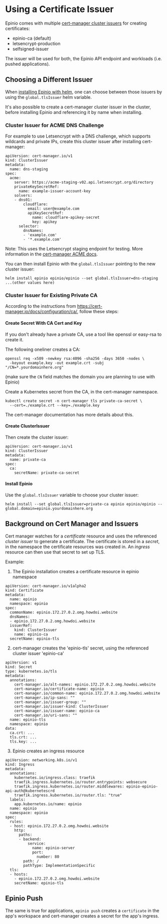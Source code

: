 # Using a Certificate Issuer

Epinio comes with multiple [cert-manager cluster issuers](https://cert-manager.io/docs/configuration/) for creating certificates:

* epinio-ca (default)
* letsencrypt-production
* selfsigned-issuer

The issuer will be used for both, the Epinio API endpoint and workloads (i.e. pushed applications).

## Choosing a Different Issuer

When [installing Epinio with helm](../installation/installation.html#install-epinio), one can choose between those issuers by using the `global.tlsIssuer` helm variable.

It's also possible to create a cert-manager cluster issuer in the cluster, before installing Epinio and referencing it by name when installing.

### Cluster Issuer for ACME DNS Challenge

For example to use Letsencrypt with a DNS challenge, which supports wildcards and private IPs, create this cluster issuer after installing cert-manager:

```
apiVersion: cert-manager.io/v1
kind: ClusterIssuer
metadata:
  name: dns-staging
spec:
  acme:
    server: https://acme-staging-v02.api.letsencrypt.org/directory
    privateKeySecretRef:
      name: example-issuer-account-key
    solvers:
    - dns01:
        cloudflare:
          email: user@example.com
          apiKeySecretRef:
            name: cloudflare-apikey-secret
            key: apikey
      selector:
        dnsNames:
        - 'example.com'
        - '*.example.com'
```

Note: This uses the Letsencrypt staging endpoint for testing. More information in the [cert-manager ACME docs](https://cert-manager.io/docs/configuration/acme/dns01/).

You can then install Epinio with the `global.tlsIssuer` pointing to the new cluster issuer:

```
helm install epinio epinio/epinio --set global.tlsIssuer=dns-staging ...(other values here)
```

### Cluster Issuer for Existing Private CA

According to the instructions from https://cert-manager.io/docs/configuration/ca/, follow these steps:

#### Create Secret With CA Cert and Key

If you don't already have a private CA, use a tool like openssl or easy-rsa to create it.

The following oneliner creates a CA:

```
openssl req -x509 -newkey rsa:4096 -sha256 -days 3650 -nodes \
  -keyout example.key -out example.crt -subj "/CN=*.yourdomainhere.org"
```

(make sure the `CN` field matches the domain you are planning to use with Epinio)

Create a Kubernetes secret from the CA, in the cert-manager namespace.

```
kubectl create secret -n cert-manager tls private-ca-secret \
  --cert=./example.crt --key=./example.key
```

The cert-manager documentation has more details about this.

#### Create ClusterIssuer

Then create the cluster issuer:

```
apiVersion: cert-manager.io/v1
kind: ClusterIssuer
metadata:
  name: private-ca
spec:
  ca:
    secretName: private-ca-secret
```

#### Install Epinio

Use the `global.tlsIssuer` variable to choose your cluster issuer:


```
helm install --set global.tlsIssuer=private-ca epinio epinio/epinio --global.domain=epinio.yourdomainhere.org
```

## Background on Cert Manager and Issuers

Cert manager watches for a *certificate* resource and uses the referenced *cluster issuer* to generate a certificate.
The certificate is stored in a *secret*, in the namespace the certificate resources was created in.
An *ingress* resource can then use that secret to set up TLS.

Example:

1. The Epinio installation creates a certificate resource in epinio namespace

```
apiVersion: cert-manager.io/v1alpha2
kind: Certificate
metadata:
  name: epinio
  namespace: epinio
spec:
  commonName: epinio.172.27.0.2.omg.howdoi.website
  dnsNames:
  - epinio.172.27.0.2.omg.howdoi.website
  issuerRef:
    kind: ClusterIssuer
    name: epinio-ca
  secretName: epinio-tls
```

2. cert-manager creates the 'epinio-tls' secret, using the referenced cluster issuer 'epinio-ca'

```
apiVersion: v1
kind: Secret
type: kubernetes.io/tls
metadata:
  annotations:
    cert-manager.io/alt-names: epinio.172.27.0.2.omg.howdoi.website
    cert-manager.io/certificate-name: epinio
    cert-manager.io/common-name: epinio.172.27.0.2.omg.howdoi.website
    cert-manager.io/ip-sans: ""
    cert-manager.io/issuer-group: ""
    cert-manager.io/issuer-kind: ClusterIssuer
    cert-manager.io/issuer-name: epinio-ca
    cert-manager.io/uri-sans: ""
  name: epinio-tls
  namespace: epinio
data:
  ca.crt: ...
  tls.crt: ...
  tls.key: ...
```

3. Epinio creates an ingress resource

```
apiVersion: networking.k8s.io/v1
kind: Ingress
metadata:
  annotations:
    kubernetes.io/ingress.class: traefik
    traefik.ingress.kubernetes.io/router.entrypoints: websecure
    traefik.ingress.kubernetes.io/router.middlewares: epinio-epinio-api-auth@kubernetescrd
    traefik.ingress.kubernetes.io/router.tls: "true"
  labels:
    app.kubernetes.io/name: epinio
  name: epinio
  namespace: epinio
spec:
  rules:
  - host: epinio.172.27.0.2.omg.howdoi.website
    http:
      paths:
      - backend:
          service:
            name: epinio-server
            port:
              number: 80
        path: /
        pathType: ImplementationSpecific
  tls:
  - hosts:
    - epinio.172.27.0.2.omg.howdoi.website
    secretName: epinio-tls
```

## Epinio Push

The same is true for applications, `epinio push` creates a `certificate` in the app's workspace and cert-manager creates a secret for the app's ingress.

